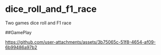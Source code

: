 # dice_roll_and_f1_race
Two games dice roll and F1 race

##GamePlay

https://github.com/user-attachments/assets/3b75065c-51f8-4654-af09-6b99486a97b2

